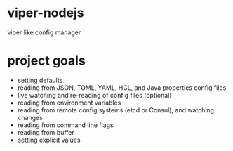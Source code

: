 # viper-nodejs

viper like config manager

# project goals

- setting defaults
- reading from JSON, TOML, YAML, HCL, and Java properties config files
- live watching and re-reading of config files (optional)
- reading from environment variables
- reading from remote config systems (etcd or Consul), and watching changes
- reading from command line flags
- reading from buffer
- setting explicit values
